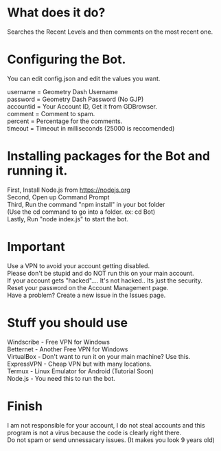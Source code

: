 # What does it do?
Searches the Recent Levels and then comments on the most recent one.  

# Configuring the Bot.
You can edit config.json and edit the values you want.  
  
username = Geometry Dash Username  
password = Geometry Dash Password (No GJP)  
accountid = Your Account ID, Get it from GDBrowser.  
comment = Comment to spam.  
percent = Percentage for the comments.  
timeout = Timeout in milliseconds (25000 is reccomended)  
  
# Installing packages for the Bot and running it.
First, Install Node.js from https://nodejs.org  
Second, Open up Command Prompt  
Third, Run the command "npm install" in your bot folder  
(Use the cd command to go into a folder. ex: cd Bot)  
Lastly, Run "node index.js" to start the bot.  

# Important
Use a VPN to avoid your account getting disabled.  
Please don't be stupid and do NOT run this on your main account.  
If your account gets "hacked".... It's not hacked.. Its just the security.  
Reset your password on the Account Management page.  
Have a problem? Create a new issue in the Issues page.
  
# Stuff you should use
Windscribe - Free VPN for Windows  
Betternet - Another Free VPN for Windows  
VirtualBox - Don't want to run it on your main machine? Use this.  
ExpressVPN - Cheap VPN but with many locations.  
Termux - Linux Emulator for Android (Tutorial Soon)  
Node.js - You need this to run the bot.  

# Finish
I am not responsible for your account, I do not steal accounts and this program is not a virus because the code is clearly right there.   
Do not spam or send unnessacary issues. (It makes you look 9 years old)  
